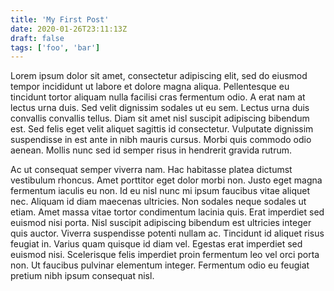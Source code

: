```yaml
---
title: 'My First Post'
date: 2020-01-26T23:11:13Z
draft: false
tags: ['foo', 'bar']
---
```


Lorem ipsum dolor sit amet, consectetur adipiscing elit, sed do eiusmod tempor
incididunt ut labore et dolore magna aliqua. Pellentesque eu tincidunt tortor
aliquam nulla facilisi cras fermentum odio. A erat nam at lectus urna duis.
Sed velit dignissim sodales ut eu sem. Lectus urna duis convallis convallis
tellus. Diam sit amet nisl suscipit adipiscing bibendum est. Sed felis eget
velit aliquet sagittis id consectetur. Vulputate dignissim suspendisse in est
ante in nibh mauris cursus. Morbi quis commodo odio aenean. Mollis nunc sed id
semper risus in hendrerit gravida rutrum.

<!--more-->

Ac ut consequat semper viverra nam. Hac habitasse platea dictumst vestibulum
rhoncus. Amet porttitor eget dolor morbi non. Justo eget magna fermentum
iaculis eu non. Id eu nisl nunc mi ipsum faucibus vitae aliquet nec. Aliquam
id diam maecenas ultricies. Non sodales neque sodales ut etiam. Amet massa
vitae tortor condimentum lacinia quis. Erat imperdiet sed euismod nisi porta.
Nisl suscipit adipiscing bibendum est ultricies integer quis auctor. Viverra
suspendisse potenti nullam ac. Tincidunt id aliquet risus feugiat in. Varius
quam quisque id diam vel. Egestas erat imperdiet sed euismod nisi. Scelerisque
felis imperdiet proin fermentum leo vel orci porta non. Ut faucibus pulvinar
elementum integer. Fermentum odio eu feugiat pretium nibh ipsum consequat nisl.
